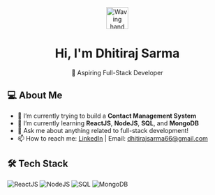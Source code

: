 <!-- Header Section with a friendly greeting -->
<div align="center">
  <img src="https://media.giphy.com/media/hvRJCLFzcasrR4ia7z/giphy.gif" width="50" alt="Waving hand"/>
  <h1>Hi, I'm Dhitiraj Sarma</h1>
  <p>👋 Aspiring Full-Stack Developer</p>
</div>

<!-- About Me Section -->
## 💻 About Me
- 🔭 I’m currently trying to build a **Contact Management System**
- 🌱 I’m currently learning **ReactJS**, **NodeJS**, **SQL**, and **MongoDB**
- 💬 Ask me about anything related to full-stack development!
- 📫 How to reach me: [LinkedIn](www.linkedin.com/in/dhitiraj-sarma-a349052aa) | Email: [dhitirajsarma66@gmail.com](mailto:dhitirajsarma66@gmail.com)

<!-- Tech Stack Section -->
## 🛠️ Tech Stack
<p align="left">
  <img src="https://img.shields.io/badge/ReactJS-61DAFB?style=for-the-badge&logo=react&logoColor=black" alt="ReactJS"/>
  <img src="https://img.shields.io/badge/NodeJS-339933?style=for-the-badge&logo=nodedotjs&logoColor=white" alt="NodeJS"/>
  <img src="https://img.shields.io/badge/SQL-003B57?style=for-the-badge&logo=postgresql&logoColor=white" alt="SQL"/>
  <img src="https://img.shields.io/badge/MongoDB-4EA94B?style=for-the-badge&logo=mongodb&logoColor=white" alt="MongoDB"/>
</p>
